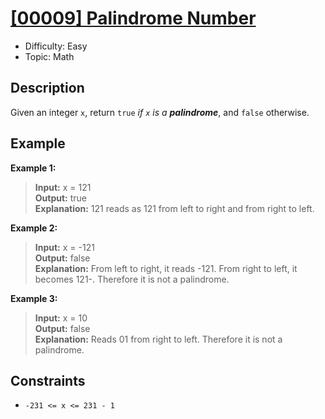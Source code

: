 # [[00009] Palindrome Number](https://leetcode.com/problems/palindrome-number/)

- Difficulty: Easy
- Topic: Math

## Description

Given an integer `x`, return `true` *if `x` is a **palindrome***, and `false` otherwise.

## Example 

**Example 1:**
> **Input:** x = 121  
> **Output:** true  
> **Explanation:** 121 reads as 121 from left to right and from right to left.

**Example 2:**
> **Input:** x = -121  
> **Output:** false  
> **Explanation:** From left to right, it reads -121. From right to left, it becomes 121-. Therefore it is not a palindrome.

**Example 3:**
> **Input:** x = 10  
> **Output:** false  
> **Explanation:** Reads 01 from right to left. Therefore it is not a palindrome.

## Constraints

- `-231 <= x <= 231 - 1`
